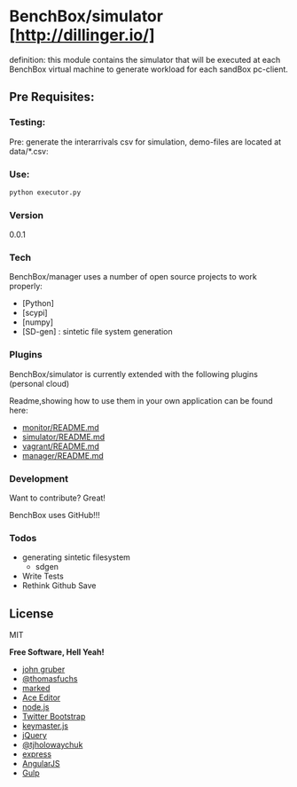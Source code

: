 # BenchBox/simulator [http://dillinger.io/]

definition: this module contains the simulator that will be executed at each BenchBox virtual machine to generate
workload for each sandBox pc-client.

## Pre Requisites:
### Testing:
Pre: generate the interarrivals csv for simulation, demo-files are located at data/*.csv: 


### Use:

```sh
python executor.py
```


### Version
0.0.1

### Tech

BenchBox/manager uses a number of open source projects to work properly:

* [Python]
* [scypi]
* [numpy]
* [SD-gen] : sintetic file system generation

### Plugins

BenchBox/simulator is currently extended with the following plugins (personal cloud)


Readme,showing how to use them in your own application can be found here:

* [monitor/README.md](https://github.com/2XL/BenchBox/tree/master/monitor/README.md)
* [simulator/README.md](https://github.com/2XL/BenchBox/tree/master/simulator/README.md)
* [vagrant/README.md](https://github.com/2XL/BenchBox/tree/master/vagrant/README.md)
* [manager/README.md](https://github.com/2XL/BenchBox/tree/master/manager/README.md)

### Development

Want to contribute? Great!

BenchBox uses GitHub!!!


### Todos
- generating sintetic filesystem
	* sdgen
- Write Tests
- Rethink Github Save


License
----

MIT


**Free Software, Hell Yeah!**

- [john gruber](http://daringfireball.net)
- [@thomasfuchs](http://twitter.com/thomasfuchs)
- [marked](https://github.com/chjj/marked)
- [Ace Editor](http://ace.ajax.org)
- [node.js](http://nodejs.org)
- [Twitter Bootstrap](http://twitter.github.com/bootstrap/)
- [keymaster.js](https://github.com/madrobby/keymaster)
- [jQuery](http://jquery.com)
- [@tjholowaychuk](http://twitter.com/tjholowaychuk)
- [express](http://expressjs.com)
- [AngularJS](http://angularjs.org)
- [Gulp](http://gulpjs.com)

